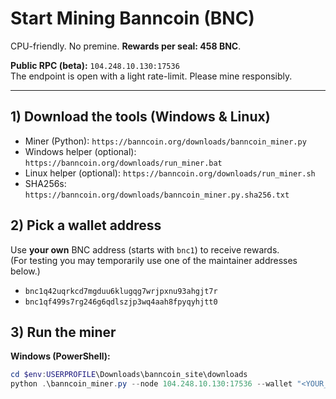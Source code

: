 # Start Mining Banncoin (BNC)

CPU-friendly. No premine. **Rewards per seal: 458 BNC**.

**Public RPC (beta):** `104.248.10.130:17536`  
The endpoint is open with a light rate-limit. Please mine responsibly.

---

## 1) Download the tools (Windows & Linux)

- Miner (Python): `https://banncoin.org/downloads/banncoin_miner.py`
- Windows helper (optional): `https://banncoin.org/downloads/run_miner.bat`
- Linux helper (optional): `https://banncoin.org/downloads/run_miner.sh`
- SHA256s: `https://banncoin.org/downloads/banncoin_miner.py.sha256.txt`

## 2) Pick a wallet address

Use **your own** BNC address (starts with `bnc1`) to receive rewards.  
(For testing you may temporarily use one of the maintainer addresses below.)

- `bnc1q42uqrkcd7mgduu6klugqg7wrjpxnu93ahgjt7r`
- `bnc1qf499s7rg246g6qdlszjp3wq4aah8fpyqyhjtt0`

## 3) Run the miner

**Windows (PowerShell):**
```powershell
cd $env:USERPROFILE\Downloads\banncoin_site\downloads
python .\banncoin_miner.py --node 104.248.10.130:17536 --wallet "<YOUR_BNC_ADDRESS>"
